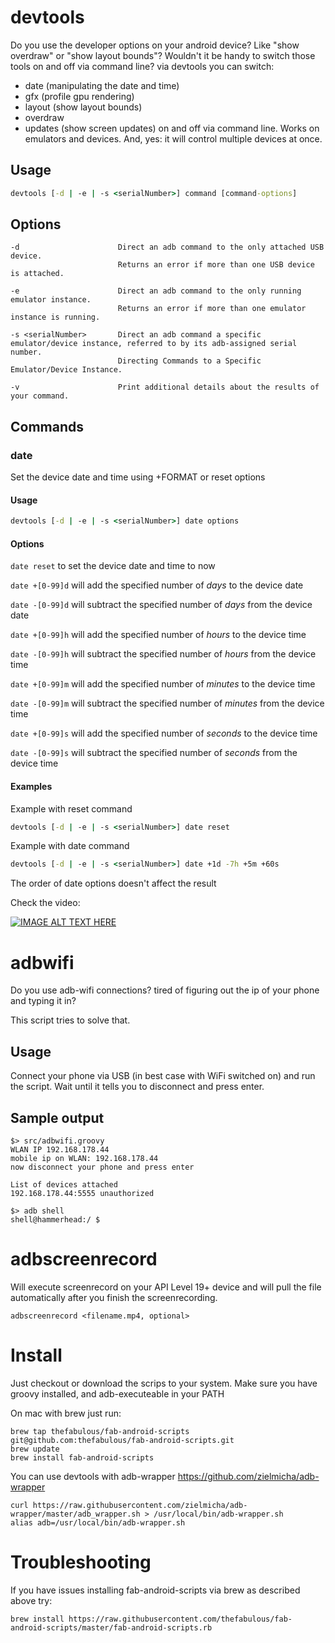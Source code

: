 # devtools

Do you use the developer options on your android device? Like "show overdraw" or "show layout bounds"?
Wouldn't it be handy to switch those tools on and off via command line?
via devtools you can switch:
* date (manipulating the date and time)
* gfx (profile gpu rendering)
* layout (show layout bounds)
* overdraw
* updates (show screen updates)
on and off via command line.
Works on emulators and devices. And, yes: it will control multiple devices at once.

## Usage

```cmd
devtools [-d | -e | -s <serialNumber>] command [command-options]
```

## Options
    -d                      Direct an adb command to the only attached USB device.
                            Returns an error if more than one USB device is attached.

    -e                      Direct an adb command to the only running emulator instance.
                            Returns an error if more than one emulator instance is running.

    -s <serialNumber>       Direct an adb command a specific emulator/device instance, referred to by its adb-assigned serial number.
                            Directing Commands to a Specific Emulator/Device Instance.

    -v                      Print additional details about the results of your command.

## Commands

### date

Set the device date and time using +FORMAT or reset options

#### Usage

```cmd
devtools [-d | -e | -s <serialNumber>] date options
```

#### Options

`date reset` to set the device date and time to now

`date +[0-99]d` will add the specified number of *days* to the device date

`date -[0-99]d` will subtract the specified number of *days* from the device date

`date +[0-99]h` will add the specified number of *hours* to the device time

`date -[0-99]h` will subtract the specified number of *hours* from the device time

`date +[0-99]m` will add the specified number of *minutes* to the device time

`date -[0-99]m` will subtract the specified number of *minutes* from the device time

`date +[0-99]s` will add the specified number of *seconds* to the device time

`date -[0-99]s` will subtract the specified number of *seconds* from the device time

#### Examples

Example with reset command

```cmd
devtools [-d | -e | -s <serialNumber>] date reset
```


Example with date command

```cmd
devtools [-d | -e | -s <serialNumber>] date +1d -7h +5m +60s
```

The order of date options doesn't affect the result

Check the video:

[![IMAGE ALT TEXT HERE](http://img.youtube.com/vi/GOJaOsJ0BJs/0.jpg)](http://www.youtube.com/watch?v=GOJaOsJ0BJs)

# adbwifi

Do you use adb-wifi connections? tired of figuring out the ip of your phone and typing it in?

This script tries to solve that.

## Usage

Connect your phone via USB (in best case with WiFi switched on) and run the script.
Wait until it tells you to disconnect and press enter.

## Sample output

    $> src/adbwifi.groovy
    WLAN IP 192.168.178.44
    mobile ip on WLAN: 192.168.178.44
    now disconnect your phone and press enter

    List of devices attached
    192.168.178.44:5555	unauthorized

    $> adb shell
    shell@hammerhead:/ $

# adbscreenrecord

Will execute screenrecord on your API Level 19+ device and will pull the file automatically after you finish the screenrecording.

    adbscreenrecord <filename.mp4, optional>

# Install

Just checkout or download the scrips to your system.
Make sure you have groovy installed, and adb-executeable in your PATH

On mac with brew just run:

    brew tap thefabulous/fab-android-scripts git@github.com:thefabulous/fab-android-scripts.git
    brew update
    brew install fab-android-scripts

You can use devtools with adb-wrapper https://github.com/zielmicha/adb-wrapper
    
    curl https://raw.githubusercontent.com/zielmicha/adb-wrapper/master/adb_wrapper.sh > /usr/local/bin/adb-wrapper.sh
    alias adb=/usr/local/bin/adb-wrapper.sh

# Troubleshooting

If you have issues installing fab-android-scripts via brew as described above try:

    brew install https://raw.githubusercontent.com/thefabulous/fab-android-scripts/master/fab-android-scripts.rb